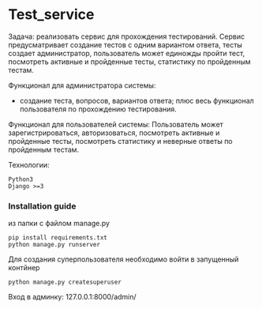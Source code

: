 # Test_service
Задача: реализовать сервис для прохождения тестирований. 
Сервис предусматривает создание тестов с одним вариантом ответа, тесты создает администратор, пользователь может единожды пройти тест, 
посмотреть активные и пройденные тесты, статистику по пройденным тестам.

Функционал для администратора системы:
- создание теста, вопросов, вариантов ответа; плюс весь функционал пользователя по прохождению тестирования.

Функционал для пользователей системы:
Пользователь может зарегистрироваться, авторизоваться, посмотреть активные и пройденные тесты, посмотреть статистику и неверные ответы по пройденным тестам.

Технологии:

    Python3
    Django >=3
    
### Installation guide
из папки с файлом manage.py
```
pip install requirements.txt
python manage.py runserver
```
Для создания суперпользователя необходимо войти в запущенный контйнер
```
python manage.py createsuperuser
```

Вход в админку: 127.0.0.1:8000/admin/
